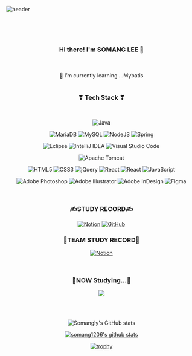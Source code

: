 ![header](https://capsule-render.vercel.app/api?section=header&type=soft&color=auto&height=200&section=header&text=SOMANG%20LEE&fontSize=50&animation=blink&fontColor=ffffff)
<div align="center">

</br>
</br>
</br>

### Hi there! I'm SOMANG LEE 👋

</br>

<!--
**somang1206/somang1206** is a ✨ _special_ ✨ repository because its `README.md` (this file) appears on your GitHub profile.

Here are some ideas to get you started:

- 👯 I’m looking to collaborate on ...
- 🤔 I’m looking for help with ...
- 💬 Ask me about ...
- 📫 How to reach me: ...
- 😄 Pronouns: ...
- ⚡ Fun fact: ...



-->


 </br>
 🌱 I’m currently learning ...Mybatis

</div>

</br>

<div align="center">
<h3 align="center"><b>❣ Tech Stack ❣</b></h3>
</br>
<p align="center">

![Java](https://img.shields.io/badge/java-8cbed6?style=flat&logo=openjdk&logoColor=white)


![MariaDB](https://img.shields.io/badge/MariaDB-8cbed6?style=flat-square&logo=mariadb&logoColor=white)
![MySQL](https://img.shields.io/badge/mysql-8cbed6.svg?style=flat-square&logo=mysql&logoColor=white)
![NodeJS](https://img.shields.io/badge/node.js-8cbed6?style=flat-square&logo=node.js&logoColor=white)
![Spring](https://img.shields.io/badge/spring-8cbed6.svg?style=flat-square&logo=spring&logoColor=white)


![Eclipse](https://img.shields.io/badge/Eclipse-8cbed6.svg?style=flat-square&logo=Eclipse&logoColor=white)
![IntelliJ IDEA](https://img.shields.io/badge/IntelliJIDEA-8cbed6.svg?style=flat-square&logo=intellij-idea&logoColor=white)
![Visual Studio Code](https://img.shields.io/badge/Visual%20Studio%20Code-8cbed6.svg?style=flat-square&logo=visual-studio-code&logoColor=white)

![Apache Tomcat](https://img.shields.io/badge/apache%20tomcat-8cbed6.svg?style=flat-square&logo=apache-tomcat&logoColor=black)


![HTML5](https://img.shields.io/badge/html5-8cbed6.svg?style=flat-square&logo=html5&logoColor=white)
![CSS3](https://img.shields.io/badge/css3-8cbed6.svg?style=flat-square&logo=css3&logoColor=white)
![jQuery](https://img.shields.io/badge/jquery-8cbed6.svg?style=flat-square&logo=jquery&logoColor=white)
![React](https://img.shields.io/badge/react-8cbed6.svg?style=flat-square&logo=react&logoColor=%2361DAFB)
![React](https://img.shields.io/badge/react-8cbed6.svg?style=flat-square&logo=react&logoColor=%2361DAFB)
![JavaScript](https://img.shields.io/badge/javascript-8cbed6.svg?style=flat-square&logo=javascript&logoColor=white)

![Adobe Photoshop](https://img.shields.io/badge/adobe%20photoshop-8cbed6.svg?style=flat-square&logo=adobe%20photoshop&logoColor=white)
![Adobe Illustrator](https://img.shields.io/badge/adobe%20illustrator-8cbed6.svg?style=flat-square&logo=adobe%20illustrator&logoColor=white)
![Adobe InDesign](https://img.shields.io/badge/Adobe%20InDesign-8cbed6?style=flat-square&logo=adobeindesign&logoColor=white)
![Figma](https://img.shields.io/badge/figma-8cbed6.svg?style=flat-square&logo=figma&logoColor=white)
</p>


</br>



<h3><b>✍STUDY RECORD✍</b></h3>

<a href="https://www.notion.so/82aca361e2c14584b15f1aff0f22508a">![Notion](https://img.shields.io/badge/Notion-%23000000.svg?style=flat-square&logo=notion&logoColor=white)</a>
<a href="https://github.com/somang1206">![GitHub](https://img.shields.io/badge/github-%23121011.svg?style=flat-square&logo=github&logoColor=white)</a>


<h3><b>🤝TEAM STUDY RECORD🤝</b></h3>

<a href="https://www.notion.so/yunjinius/DBDBD-fe2c74c88aaa4320baa9b8ed7b45a4b7">![Notion](https://img.shields.io/badge/Notion-%23000000.svg?style=flat-square&logo=notion&logoColor=white)</a>


</br>
<h3 align="center"><b>🧾NOW Studying...🧾</b></h3>

<img src="https://img.shields.io/badge/TypeScript-5682E1?style=flat-square&logo=TypeScript&logoColor=white"></a>

</br></br>

![Somangly's GitHub stats](https://github-readme-stats.vercel.app/api?username=somang1206&show_icons=true&theme=radical)


[![somang1206's github stats](https://github-readme-stats.vercel.app/api/top-langs/?username=somang1206&show_icons=true&hide_border=true&title_color=004386&icon_color=004386&layout=compact)](https://github.com/somang1206)


[![trophy](https://github-profile-trophy.vercel.app/?username=somang1206)](https://github.com/ryo-ma/github-profile-trophy)

</br>

<!-- [![Solved.ac
somang1206](http://mazassumnida.wtf/api/v2/generate_badge?boj={handle})](https://solved.ac/{handle}) -->

</br>





</div>
